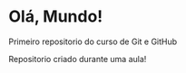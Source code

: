 # Olá, Mundo!
 Primeiro repositorio do curso de Git e GitHub
 
 Repositorio criado durante uma aula!
 